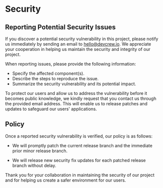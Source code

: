 # Security

## Reporting Potential Security Issues

If you discover a potential security vulnerability in this project,
please notify us immediately by sending an email to hello@devcrew.io.
We appreciate your cooperation in helping us maintain the security and
integrity of our project.

When reporting issues, please provide the following information:

- Specify the affected component(s).
- Describe the steps to reproduce the issue.
- Summarize the security vulnerability and its potential impact.

To protect our users and allow us to address the vulnerability before it
becomes public knowledge, we kindly request that you contact us through
the provided email address. This will enable us to release patches and updates
to safeguard our users' applications.

## Policy

Once a reported security vulnerability is verified, our policy is as follows:

- We will promptly patch the current release branch and the immediate prior minor release branch.

- We will release new security fix updates for each patched release branch without delay.

Thank you for your collaboration in maintaining the security of our project and for helping us
create a safer environment for our users.